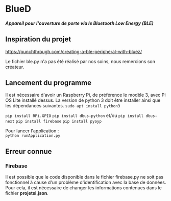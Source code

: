 # BlueD
##### Appareil pour l'ouverture de porte via le Bluetooth Low Energy (BLE)
## Inspiration du projet
https://punchthrough.com/creating-a-ble-peripheral-with-bluez/

Le fichier ble.py n'a pas été réalisé par nos soins, nous remercions son créateur.

## Lancement du programme
Il est nécessaire d'avoir un Raspberry Pi, de préférence le modèle 3, avec Pi OS Lite installé dessus.
La version de python 3 doit être installer ainsi que les dépendances suivantes.
`sudo apt install python3`

`pip install RPi.GPIO`
`pip install dbus-python` et/ou `pip install dbus-next`
`pip install firebase`
`pip install pyoyp`



Pour lancer l'application :<br>
`python runApplication.py`


## Erreur connue
### Firebase
Il est possible que le code disponible dans le fichier firebase.py ne soit pas fonctionnel à cause d'un problème d'identification avec la base de données. Pour cela, il est nécessaire de changer les informations contenues dans le fichier **projetsi.json**.
